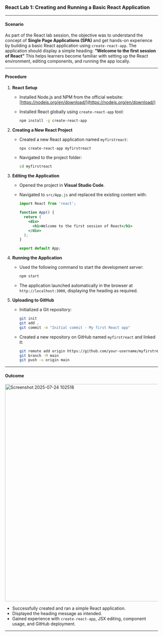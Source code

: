 ###  **React Lab 1: Creating and Running a Basic React Application**

---

####  **Scenario**

As part of the React lab session, the objective was to understand the concept of **Single Page Applications (SPA)** and get hands-on experience by building a basic React application using `create-react-app`. The application should display a simple heading:
**“Welcome to the first session of React”**
This helps learners become familiar with setting up the React environment, editing components, and running the app locally.

---

####  **Procedure**

1. **React Setup**

   * Installed Node.js and NPM from the official website: [https://nodejs.org/en/download/](https://nodejs.org/en/download/)
   * Installed React globally using `create-react-app` tool:

     ```bash
     npm install -g create-react-app
     ```

2. **Creating a New React Project**

   * Created a new React application named `myfirstreact`:

     ```bash
     npx create-react-app myfirstreact
     ```
   * Navigated to the project folder:

     ```bash
     cd myfirstreact
     ```

3. **Editing the Application**

   * Opened the project in **Visual Studio Code**.
   * Navigated to `src/App.js` and replaced the existing content with:

     ```jsx
     import React from 'react';

     function App() {
       return (
         <div>
           <h1>Welcome to the first session of React</h1>
         </div>
       );
     }

     export default App;
     ```

4. **Running the Application**

   * Used the following command to start the development server:

     ```bash
     npm start
     ```
   * The application launched automatically in the browser at `http://localhost:3000`, displaying the heading as required.

5. **Uploading to GitHub**

   * Initialized a Git repository:

     ```bash
     git init
     git add .
     git commit -m "Initial commit - My first React app"
     ```
   * Created a new repository on GitHub named `myfirstreact` and linked it:

     ```bash
     git remote add origin https://github.com/your-username/myfirstreact.git
     git branch -M main
     git push -u origin main
     ```

---

####  **Outcome**




<img width="1365" height="713" alt="Screenshot 2025-07-24 102518" src="https://github.com/user-attachments/assets/8e0dd683-2994-4361-9e5d-a7d5d5df4ae4" />




* Successfully created and ran a simple React application.
* Displayed the heading message as intended.
* Gained experience with `create-react-app`, JSX editing, component usage, and GitHub deployment.

---
